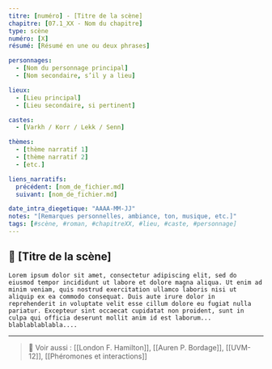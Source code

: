 ```yaml
---
titre: [numéro] - [Titre de la scène]
chapitre: [07.1_XX - Nom du chapitre]
type: scène
numéro: [X]
résumé: [Résumé en une ou deux phrases]

personnages:
  - [Nom du personnage principal]
  - [Nom secondaire, s’il y a lieu]

lieux:
  - [Lieu principal]
  - [Lieu secondaire, si pertinent]

castes:
  - [Varkh / Korr / Lekk / Senn]

thèmes:
  - [thème narratif 1]
  - [thème narratif 2]
  - [etc.]

liens_narratifs:
  précédent: [nom_de_fichier.md]
  suivant: [nom_de_fichier.md]

date_intra_diegetique: "AAAA-MM-JJ"
notes: "[Remarques personnelles, ambiance, ton, musique, etc.]"
tags: [#scène, #roman, #chapitreXX, #lieu, #caste, #personnage]
---
```


## 📝 [Titre de la scène]

	Lorem ipsum dolor sit amet, consectetur adipiscing elit, sed do eiusmod tempor incididunt ut labore et dolore magna aliqua. Ut enim ad minim veniam, quis nostrud exercitation ullamco laboris nisi ut aliquip ex ea commodo consequat. Duis aute irure dolor in reprehenderit in voluptate velit esse cillum dolore eu fugiat nulla pariatur. Excepteur sint occaecat cupidatat non proident, sunt in culpa qui officia deserunt mollit anim id est laborum... blablablablabla....



---

> 🔗 Voir aussi : [[London F. Hamilton]], [[Auren P. Bordage]], [[UVM-12]], [[Phéromones et interactions]]
